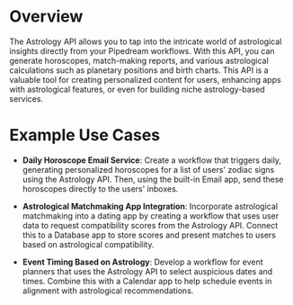 # Overview

The Astrology API allows you to tap into the intricate world of astrological insights directly from your Pipedream workflows. With this API, you can generate horoscopes, match-making reports, and various astrological calculations such as planetary positions and birth charts. This API is a valuable tool for creating personalized content for users, enhancing apps with astrological features, or even for building niche astrology-based services.

# Example Use Cases

- **Daily Horoscope Email Service**: Create a workflow that triggers daily, generating personalized horoscopes for a list of users' zodiac signs using the Astrology API. Then, using the built-in Email app, send these horoscopes directly to the users' inboxes.

- **Astrological Matchmaking App Integration**: Incorporate astrological matchmaking into a dating app by creating a workflow that uses user data to request compatibility scores from the Astrology API. Connect this to a Database app to store scores and present matches to users based on astrological compatibility.

- **Event Timing Based on Astrology**: Develop a workflow for event planners that uses the Astrology API to select auspicious dates and times. Combine this with a Calendar app to help schedule events in alignment with astrological recommendations.
